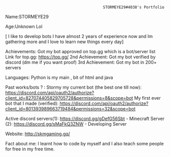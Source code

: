                                                STORMEYE29#4038's Portfolio

Name:STORMEYE29

Age:Unknown Lol

[ I like to develop bots I have almost 2 years of experience now and Im gathering more and 
I love to learn new things every day]

Achievements: Got my bot approved on top.gg which is a bot/server list Link for top.gg: https://top.gg/
2nd Achievement: Got my bot verified by discord (dm me if you want proof)
3rd Achievement: Got my bot in 200+ servers

Languages: Python is my main , bit of html and java

Past works/bots ? : Stormy my current bot (the best one till now): https://discord.com/api/oauth2/authorize?client_id=827074405829705728&permissions=8&scope=bot
My first ever bot that I made (verified): https://discord.com/api/oauth2/authorize?client_id=801393989663719484&permissions=32&scope=bot


Active discord servers(1): https://discord.gg/gDefG56Sbt - Minecraft Server 
(2): https://discord.gg/sMaFkQ3ZNW - Developing Server

Website: http://skmgaming.gq/

Fact about me: I learnt how to code by myself and I also teach some people for free in my free time.
